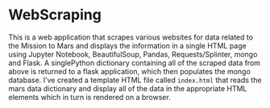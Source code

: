 # WebScraping
This is a web application that scrapes various websites for data related to the Mission to Mars and displays the information in a single HTML page using Jupyter Notebook, BeautifulSoup, Pandas, Requests/Splinter, mongo and Flask.
A singlePython dictionary containing all of the scraped data from above is returned to a flask application, which then populates the mongo database.
I've created a template HTML file called `index.html` that reads the mars data dictionary and display all of the data in the appropriate HTML elements which in turn is rendered on a browser.